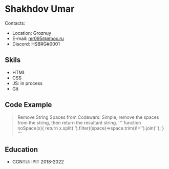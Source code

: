 # **Shakhdov Umar**

Contacts:
* Location: Groznuy 
* E-mail: mr095@inbox.ru
* Discord: HSBRG#0001

## **Skils**
* HTML
* CSS
* JS: in process
* Git

## **Code Example**
>Remove String Spaces from Codewars: Simple, remove the spaces from the string, then return the resultant string.
'''
function noSpace(x){
return x.split('').filter((space)=>space.trim()!='').join('');
}
'''

## Education
* GGNTU: IPIT 2018-2022